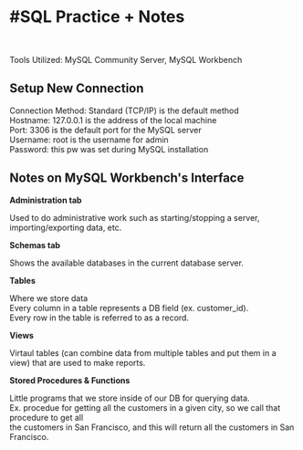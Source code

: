 <h1>#SQL Practice + Notes</h1><br>
<p>Tools Utilized: MySQL Community Server, MySQL Workbench</p>
<h2>Setup New Connection</h2>
<p>Connection Method: Standard (TCP/IP) is the default method<br>
Hostname: 127.0.0.1 is the address of the local machine<br>
Port: 3306 is the default port for the MySQL server<br>
Username: root is the username for admin<br>
Password: this pw was set during MySQL installation</p>
<h2>Notes on MySQL Workbench's Interface</h2>
<b>Administration tab</b><p>Used to do administrative work such as starting/stopping a server, importing/exporting data, etc.</p>
<b>Schemas tab</b><p>Shows the available databases in the current database server.</p>
<b>Tables</b><p>Where we store data<br>
Every column in a table represents a DB field (ex. customer_id).<br>
Every row in the table is referred to as a record.</p>
<b>Views</b> <p>Virtaul tables (can combine data from multiple tables and put them in a view) that are
used to make reports.</p>
<b>Stored Procedures & Functions</b><p>Little programs that we store inside of our DB for querying data.<br>
Ex. procedue for getting all the customers in a given city, so we call that procedure to get all<br>
the customers in San Francisco, and this will return all the customers in San Francisco.</p>
